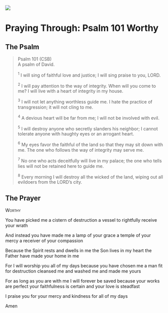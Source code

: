 <img class="intro-right" src="/images/art-paris-psalter.jpg">

# Praying Through: Psalm 101 Worthy

## The Psalm

>Psalm 101 (CSB)  
><sup></sup> A psalm of David. 
>
><sup>1</sup> I will sing of faithful love and justice; I will sing praise to you, LORD. 
>
><sup>2</sup> I will pay attention to the way of integrity. When will you come to me? I will live with a heart of integrity in my house. 
>
><sup>3</sup> I will not let anything worthless guide me. I hate the practice of transgression; it will not cling to me. 
>
><sup>4</sup> A devious heart will be far from me; I will not be involved with evil. 
>
><sup>5</sup> I will destroy anyone who secretly slanders his neighbor; I cannot tolerate anyone with haughty eyes or an arrogant heart. 
>
><sup>6</sup> My eyes favor the faithful of the land so that they may sit down with me. The one who follows the way of integrity may serve me. 
>
><sup>7</sup> No one who acts deceitfully will live in my palace; the one who tells lies will not be retained here to guide me. 
>
><sup>8</sup> Every morning I will destroy all the wicked of the land, wiping out all evildoers from the LORD’s city.

## The Prayer

<div style="font-variant: small-caps;">
Worthy
</div>

You have picked me
  a cistern of destruction
  a vessel to rightfully receive your wrath

And instead you have made me
  a lamp of your grace
  a temple of your mercy
  a receiver of your compassion

Because
  the Spirit rests and dwells in me
  the Son lives in my heart
  the Father have made your home in me

For I will worship you
  all of my days
  because you have chosen me
  a man fit for destruction
  cleansed me and washed me
  and made me yours

For as long as you are with me
  I will forever be saved
  because your works are perfect
  your faithfulness is certain
  and your love is steadfast

I praise you for your mercy
  and kindness
  for all of my days

Amen
